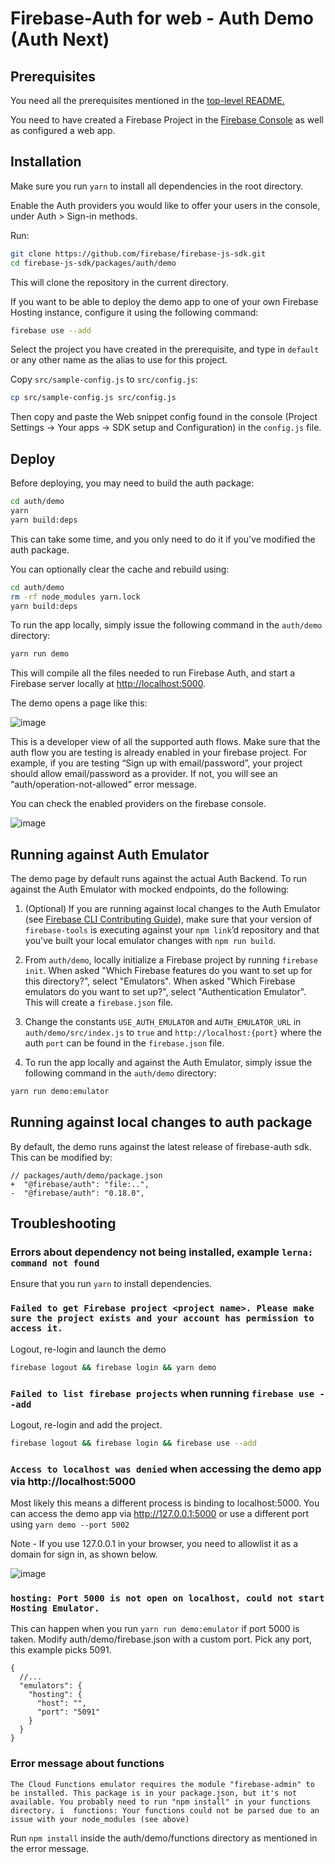 # Firebase-Auth for web - Auth Demo (Auth Next)

## Prerequisites

You need all the prerequisites mentioned in the [top-level README.](https://github.com/firebase/firebase-js-sdk#prerequisites)

You need to have created a Firebase Project in the
[Firebase Console](https://firebase.google.com/console/) as well as configured a web app.

## Installation
Make sure you run `yarn` to install all dependencies in the root directory.

Enable the Auth providers you would like to offer your users in the console, under
Auth > Sign-in methods.

Run:

```bash
git clone https://github.com/firebase/firebase-js-sdk.git
cd firebase-js-sdk/packages/auth/demo
```

This will clone the repository in the current directory.

If you want to be able to deploy the demo app to one of your own Firebase Hosting instance,
configure it using the following command:

```bash
firebase use --add
```

Select the project you have created in the prerequisite, and type in `default` or
any other name as the alias to use for this project.

Copy `src/sample-config.js` to `src/config.js`:

```bash
cp src/sample-config.js src/config.js
```

Then copy and paste the Web snippet config found in the console (Project Settings -> Your apps -> SDK setup and Configuration)
in the `config.js` file.

## Deploy

Before deploying, you may need to build the auth package:
```bash
cd auth/demo
yarn
yarn build:deps
```

This can take some time, and you only need to do it if you've modified the auth package.

You can optionally clear the cache and rebuild using:
 
```bash
cd auth/demo
rm -rf node_modules yarn.lock
yarn build:deps
```

To run the app locally, simply issue the following command in the `auth/demo` directory:

```bash
yarn run demo
```

This will compile all the files needed to run Firebase Auth, and start a Firebase server locally at
[http://localhost:5000](http://localhost:5000).

The demo opens a page like this:

![image](https://user-images.githubusercontent.com/35932340/153662957-41ba6a82-ea15-4084-ad3a-9fd41083efd3.png)


This is a developer view of all the supported auth flows. Make sure that the auth flow you are testing is already enabled in your firebase project.
For example, if you are testing “Sign up with email/password”, your project should allow email/password as a provider. 
If not, you will see an “auth/operation-not-allowed” error message. 

You can check the enabled providers on the firebase console.

![image](https://user-images.githubusercontent.com/35932340/153662750-c0faf417-07b4-4f0e-93ab-5e0b82e3c793.png)


## Running against Auth Emulator

The demo page by default runs against the actual Auth Backend. To run against the Auth Emulator with mocked endpoints, do the following:

1. (Optional) If you are running against local changes to the Auth Emulator (see [Firebase CLI Contributing Guide](https://github.com/firebase/firebase-tools/blob/master/CONTRIBUTING.md)), make sure that your version of `firebase-tools` is executing against your `npm link`’d repository and that you've built your local emulator changes with `npm run build`.

2. From `auth/demo`, locally initialize a Firebase project by running `firebase init`. When asked "Which Firebase features do you want to set up for this directory?", select "Emulators". When asked "Which Firebase emulators do you want to set up?", select "Authentication Emulator". This will create a `firebase.json` file.

3. Change the constants `USE_AUTH_EMULATOR` and `AUTH_EMULATOR_URL` in `auth/demo/src/index.js` to `true` and `http://localhost:{port}` where the auth `port` can be found in the `firebase.json` file.

4. To run the app locally and against the Auth Emulator, simply issue the following command in the `auth/demo` directory:

```bash
yarn run demo:emulator
```

## Running against local changes to auth package

By default, the demo runs against the latest release of firebase-auth sdk. This can be modified by:

```
// packages/auth/demo/package.json
+  "@firebase/auth": "file:..",
-  "@firebase/auth": "0.18.0",
```

## Troubleshooting

### Errors about dependency not being installed, example `lerna: command not found`
  
  Ensure that you run `yarn` to install dependencies.

### `Failed to get Firebase project <project name>. Please make sure the project exists and your account has permission to access it.`

Logout, re-login and launch the demo

```bash
firebase logout && firebase login && yarn demo
```

### `Failed to list firebase projects` when running `firebase use --add`

Logout, re-login and add the project.

```bash
firebase logout && firebase login && firebase use --add
```

### `Access to localhost was denied` when accessing the demo app via http://localhost:5000

Most likely this means a different process is binding to localhost:5000.
You can access the demo app via http://127.0.0.1:5000 or use a different port using `yarn demo --port 5002`

Note - If you use 127.0.0.1 in your browser, you need to allowlist it as a domain for sign in, as shown below.

![image](https://user-images.githubusercontent.com/35932340/153659058-d669055f-b587-4bc2-9f32-323149df50c3.png)

### `hosting: Port 5000 is not open on localhost, could not start Hosting Emulator.`

This can happen when you run `yarn run demo:emulator` if port 5000 is taken.
Modify auth/demo/firebase.json with a custom port. Pick any port, this example picks 5091.

```
{
  //...
  "emulators": {
    "hosting": {
      "host": "",
      "port": "5091"
    }
  }
}
```

### Error message about functions

`The Cloud Functions emulator requires the module "firebase-admin" to be installed. This package is in your package.json, but it's not available. You probably need to run "npm install" in your functions directory.
i  functions: Your functions could not be parsed due to an issue with your node_modules (see above)
`

Run `npm install` inside the auth/demo/functions directory as mentioned in the error message.
